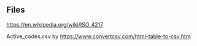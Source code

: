 ## Files

https://en.wikipedia.org/wiki/ISO_4217

Active_codes.csv by https://www.convertcsv.com/html-table-to-csv.htm
